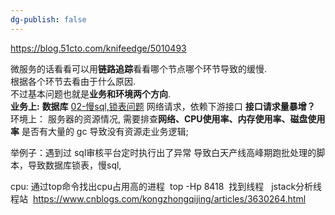 ```yaml
---
dg-publish: false
---
```

https://blog.51cto.com/knifeedge/5010493

微服务的话看看可以用**链路追踪**看看哪个节点哪个环节导致的缓慢.  
根据各个环节去看由于什么原因.  
不过基本问题也就是**业务和环境两个方向**.  
**业务上:**
**数据库**  [02-慢sql,锁表问题](../04-数据库/01-mysql/02-慢sql,锁表问题.md)
网络请求，依赖下游接口
**接口请求量暴增？**
环境上：
服务器的资源情况,  需要排查**网络、CPU使用率、内存使用率、磁盘使用率**
是否有大量的 gc 导致没有资源走业务逻辑;

举例子：遇到过  sql审核平台定时执行出了异常  导致白天产线高峰期跑批处理的脚本，导致数据库锁表，慢sql,

cpu: 通过top命令找出cpu占用高的进程  top -Hp 8418  找到线程   jstack分析线程站  https://www.cnblogs.com/kongzhongqijing/articles/3630264.html